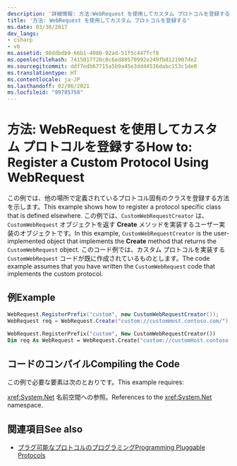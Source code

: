 ```yaml
---
description: '詳細情報: 方法:WebRequest を使用してカスタム プロトコルを登録する'
title: '方法: WebRequest を使用してカスタム プロトコルを登録する'
ms.date: 03/30/2017
dev_langs:
- csharp
- vb
ms.assetid: 98ddbdb9-66b1-4080-92ad-51f5c447fcf8
ms.openlocfilehash: 7415017f20c0c6ed80570992e249fb8121907de2
ms.sourcegitcommit: ddf7edb67715a5b9a45e3dd44536dabc153c1de0
ms.translationtype: HT
ms.contentlocale: ja-JP
ms.lasthandoff: 02/06/2021
ms.locfileid: "99785758"
---
```

# <a name="how-to-register-a-custom-protocol-using-webrequest"></a><span data-ttu-id="042cd-103">方法: WebRequest を使用してカスタム プロトコルを登録する</span><span class="sxs-lookup"><span data-stu-id="042cd-103">How to: Register a Custom Protocol Using WebRequest</span></span>

<span data-ttu-id="042cd-104">この例では、他の場所で定義されているプロトコル固有のクラスを登録する方法を示します。</span><span class="sxs-lookup"><span data-stu-id="042cd-104">This example shows how to register a protocol specific class that is defined elsewhere.</span></span> <span data-ttu-id="042cd-105">この例では、`CustomWebRequestCreator` は、`CustomWebRequest` オブジェクトを返す **Create** メソッドを実装するユーザー実装のオブジェクトです。</span><span class="sxs-lookup"><span data-stu-id="042cd-105">In this example, `CustomWebRequestCreator` is the user-implemented object that implements the **Create** method that returns the `CustomWebRequest` object.</span></span> <span data-ttu-id="042cd-106">このコード例では、カスタム プロトコルを実装する `CustomWebRequest` コードが既に作成されているものとします。</span><span class="sxs-lookup"><span data-stu-id="042cd-106">The code example assumes that you have written the `CustomWebRequest` code that implements the custom protocol.</span></span>  
  
## <a name="example"></a><span data-ttu-id="042cd-107">例</span><span class="sxs-lookup"><span data-stu-id="042cd-107">Example</span></span>  
  
```csharp  
WebRequest.RegisterPrefix("custom", new CustomWebRequestCreator());  
WebRequest req = WebRequest.Create("custom://customHost.contoso.com/");  
```  
  
```vb  
WebRequest.RegisterPrefix("custom", New CustomWebRequestCreator())  
Dim req As WebRequest = WebRequest.Create("custom://customHost.contoso.com/")  
```  
  
## <a name="compiling-the-code"></a><span data-ttu-id="042cd-108">コードのコンパイル</span><span class="sxs-lookup"><span data-stu-id="042cd-108">Compiling the Code</span></span>  

 <span data-ttu-id="042cd-109">この例で必要な要素は次のとおりです。</span><span class="sxs-lookup"><span data-stu-id="042cd-109">This example requires:</span></span>  
  
 <span data-ttu-id="042cd-110"><xref:System.Net> 名前空間への参照。</span><span class="sxs-lookup"><span data-stu-id="042cd-110">References to the <xref:System.Net> namespace.</span></span>  
  
## <a name="see-also"></a><span data-ttu-id="042cd-111">関連項目</span><span class="sxs-lookup"><span data-stu-id="042cd-111">See also</span></span>

- [<span data-ttu-id="042cd-112">プラグ可能なプロトコルのプログラミング</span><span class="sxs-lookup"><span data-stu-id="042cd-112">Programming Pluggable Protocols</span></span>](programming-pluggable-protocols.md)
